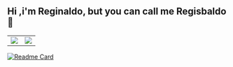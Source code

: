 ## Hi ,i'm Reginaldo, but you can call me Regisbaldo  👋

<center>
<table>
<tr>
<td><img width=”470px” align=”left” src="https://github-readme-stats.vercel.app/api?username=regisbaldo&theme=radical&show_icons=true" /></td>
<td><img width=”390px” align=”left” src="https://github-readme-stats.vercel.app/api/top-langs/?username=regisbaldo&layout=compact&theme=radical" /></td>
</tr>
</table>
</center>

[![Readme Card](https://github-readme-stats.vercel.app/api/pin/?username=regisbaldo&repo=instalura&theme=radical)](https://github.com/anuraghazra/github-readme-stats)

<!--
**regisbaldo/regisbaldo** is a ✨ _special_ ✨ repository because its `README.md` (this file) appears on your GitHub profile.



Here are some ideas to get you started:

- 🔭 I’m currently working on ...
- 🌱 I’m currently learning ...
- 👯 I’m looking to collaborate on ...
- 🤔 I’m looking for help with ...
- 💬 Ask me about ...
- 📫 How to reach me: ...
- 😄 Pronouns: ...
- ⚡ Fun fact: ...
-->

